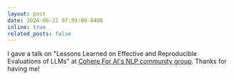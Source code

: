 ```yaml
---
layout: post
date: 2024-06-22 07:59:00-0400
inline: true
related_posts: false
---
```


I gave a talk on "Lessons Learned on Effective and Reproducible Evaluations of LLMs" at [Cohere For AI's NLP community group](https://cohere.com/events/hailey-schoelkopf-2024). Thanks for having me!
